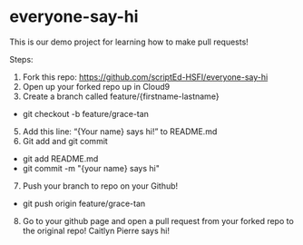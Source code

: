 # everyone-say-hi
This is our demo project for learning how to make pull requests! 

Steps:

1. Fork this repo: https://github.com/scriptEd-HSFI/everyone-say-hi
2. Open up your forked repo up in Cloud9
3. Create a branch called feature/{firstname-lastname}
  - git checkout -b feature/grace-tan
5. Add this line: “{Your name} says hi!” to README.md
6. Git add and git commit 
  - git add README.md
  - git commit -m "{your name} says hi"
7. Push your branch to repo on your Github!  
  - git push origin feature/grace-tan
8. Go to your github page and open a pull request from your forked repo to the original repo!
Caitlyn Pierre says hi!